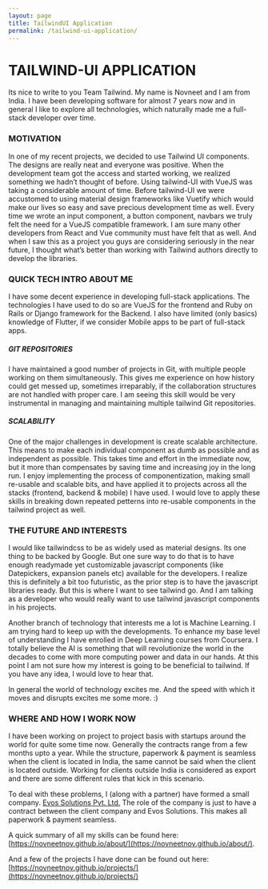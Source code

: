 ```yaml
---
layout: page
title: TailwindUI Application
permalink: /tailwind-ui-application/
---
```


# TAILWIND-UI APPLICATION
Its nice to write to you Team Tailwind. My name is Novneet and I am from India.
I have been developing software for almost 7 years now and in general I like to explore all technologies, 
which naturally made me a full-stack developer over time.

### MOTIVATION
In one of my recent projects, we decided to use Tailwind UI components. 
The designs are really neat and everyone was positive.
When the development team got the access and started working, we realized something we hadn’t thought of before. 
Using tailwind-UI with VueJS was taking a considerable amount of time. 
Before tailwind-UI we were accustomed to using material design frameworks like Vuetify 
which would make our lives so easy and save precious development time as well. 
Every time we wrote an input component, a button component, navbars we truly 
felt the need for a VueJS compatible framework. I am sure many other developers from React and Vue community must have felt that as well.
And when I saw this as a project you guys are considering seriously in the near future,
I thought what’s better than working with Tailwind authors directly to develop the libraries.


### QUICK TECH INTRO ABOUT ME

I have some decent experience in developing full-stack applications. 
The technologies I have used to do so are VueJS for the frontend and Ruby on Rails or Django framework for the Backend.
I also have limited (only basics) knowledge of Flutter, if we consider Mobile apps to be part of full-stack apps.

##### GIT REPOSITORIES
I have maintained a good number of projects in Git, with multiple people working on them simultaneously.
This gives me experience on how history could get messed up, sometimes irreparably, 
if the collaboration structures are not handled with proper care. 
I am seeing this skill would be very instrumental in managing and maintaining multiple tailwind Git repositories.

##### SCALABILITY
One of the major challenges in development is create scalable architecture. 
This means to make each individual component as dumb as possible and as independent as possible.
This takes time and effort in the immediate now, but it more than compensates by saving time and increasing joy in the long run.
I enjoy implementing the process of componentization, making small re-usable and scalable bits, 
and have applied it to projects across all the stacks (frontend, backend & mobile) I have used.
I would love to apply these skills in breaking down repeated petterns into re-usable components in the tailwind project as well.

### THE FUTURE AND INTERESTS
I would like tailwindcss to be as widely used as material designs. Its one thing to be backed by Google.
But one sure way to do that is to have enough readymade yet customizable javascript components (like Datepickers, expansion panels etc)
available for the developers. I realize this is definitely a bit too futuristic, 
as the prior step is to have the javascript libraries ready. But this is where I want to see tailwind go.
And I am talking as a developer who would really want to use tailwind javascript components in his projects.

Another branch of technology that interests me a lot is Machine Learning. I am trying hard to keep up with the developments.
To enhance my base level of understanding I have enrolled in Deep Learning courses from Coursera.
I totally believe the AI is something that will revolutionize the world in the decades to come 
with more computing power and data in our hands.
At this point I am not sure how my interest is going to be beneficial to tailwind. If you have any idea, I would love to hear that.

In general the world of technology excites me. And the speed with which it moves and disrupts excites me some more. :)


### WHERE AND HOW I WORK NOW
I have been working on project to project basis with startups around the world for quite some time now.
Generally the contracts range from a few months upto a year. 
While the structure, paperwork & payment is seamless when the client is located in India,
the same cannot be said when the client is located outside. 
Working for clients outside India is considered as export and there are some different rules that kick in this scenario.

To deal with these problems, I (along with a partner) have formed a small company. 
[Evos Solutions Pvt. Ltd.](https://evossolutions.com/)
The role of the company is just to have a contract between the client company and Evos Solutions. 
This makes all paperwork & payment seamless.

A quick summary of all my skills can be found here:
[https://novneetnov.github.io/about/](https://novneetnov.github.io/about/).

And a few of the projects I have done can be found out here:
[https://novneetnov.github.io/projects/](https://novneetnov.github.io/projects/)
